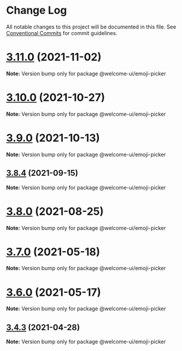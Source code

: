 # Change Log

All notable changes to this project will be documented in this file.
See [Conventional Commits](https://conventionalcommits.org) for commit guidelines.

# [3.11.0](https://github.com/WTTJ/welcome-ui/compare/v3.10.0...v3.11.0) (2021-11-02)

**Note:** Version bump only for package @welcome-ui/emoji-picker





# [3.10.0](https://github.com/WTTJ/welcome-ui/compare/v3.9.0...v3.10.0) (2021-10-27)

**Note:** Version bump only for package @welcome-ui/emoji-picker





# [3.9.0](https://github.com/WTTJ/welcome-ui/compare/v3.8.4...v3.9.0) (2021-10-13)

**Note:** Version bump only for package @welcome-ui/emoji-picker





## [3.8.4](https://github.com/WTTJ/welcome-ui/compare/v3.8.3...v3.8.4) (2021-09-15)

**Note:** Version bump only for package @welcome-ui/emoji-picker





# [3.8.0](https://github.com/WTTJ/welcome-ui/compare/v3.7.0...v3.8.0) (2021-08-25)

**Note:** Version bump only for package @welcome-ui/emoji-picker





# [3.7.0](https://github.com/WTTJ/welcome-ui/compare/v3.6.0...v3.7.0) (2021-05-18)

**Note:** Version bump only for package @welcome-ui/emoji-picker





# [3.6.0](https://github.com/WTTJ/welcome-ui/compare/v3.5.0...v3.6.0) (2021-05-17)

**Note:** Version bump only for package @welcome-ui/emoji-picker





## [3.4.3](https://github.com/WTTJ/welcome-ui/compare/v3.4.2...v3.4.3) (2021-04-28)

**Note:** Version bump only for package @welcome-ui/emoji-picker
